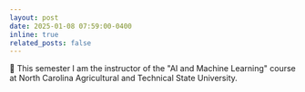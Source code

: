 ```yaml
---
layout: post
date: 2025-01-08 07:59:00-0400
inline: true
related_posts: false
---
```


:dizzy: This semester I am the instructor of the "AI and Machine Learning" course at North Carolina Agricultural and Technical State University.
